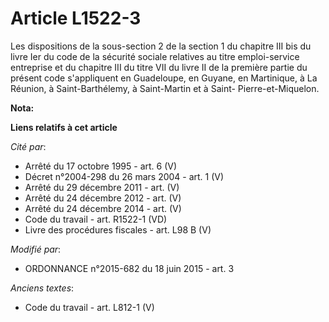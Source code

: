 # Article L1522-3

Les dispositions de la sous-section 2 de la section 1 du chapitre III bis du livre Ier du code de la sécurité sociale
relatives au titre emploi-service entreprise et du chapitre III du titre VII du livre II de la première partie du présent
code s'appliquent en Guadeloupe, en Guyane, en Martinique, à La Réunion, à Saint-Barthélemy, à Saint-Martin et à Saint-
Pierre-et-Miquelon.

**Nota:**



**Liens relatifs à cet article**

_Cité par_:

  - Arrêté du 17 octobre 1995 - art. 6 (V)
  - Décret n°2004-298 du 26 mars 2004 - art. 1 (V)
  - Arrêté du 29 décembre 2011 - art. (V)
  - Arrêté du 24 décembre 2012 - art. (V)
  - Arrêté du 24 décembre 2014 - art. (V)
  - Code du travail - art. R1522-1 (VD)
  - Livre des procédures fiscales - art. L98 B (V)

_Modifié par_:

  - ORDONNANCE n°2015-682 du 18 juin 2015 - art. 3

_Anciens textes_:

  - Code du travail - art. L812-1 (V)

